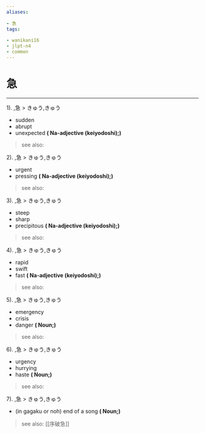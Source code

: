 ```yaml
---
aliases:
    
- 急
tags:
    
- wanikani16
- jlpt-n4
- common
---
```


# 急
---
1).
,急 > きゅう,きゅう

- sudden
- abrupt
- unexpected
**( Na-adjective (keiyodoshi);)**
> see also: 
            
2).
,急 > きゅう,きゅう

- urgent
- pressing
**( Na-adjective (keiyodoshi);)**
> see also: 
            
3).
,急 > きゅう,きゅう

- steep
- sharp
- precipitous
**( Na-adjective (keiyodoshi);)**
> see also: 
            
4).
,急 > きゅう,きゅう

- rapid
- swift
- fast
**( Na-adjective (keiyodoshi);)**
> see also: 
            
5).
,急 > きゅう,きゅう

- emergency
- crisis
- danger
**( Noun;)**
> see also: 
            
6).
,急 > きゅう,きゅう

- urgency
- hurrying
- haste
**( Noun;)**
> see also: 
            
7).
,急 > きゅう,きゅう

- (in gagaku or noh) end of a song
**( Noun;)**
> see also:  [[序破急]]
            